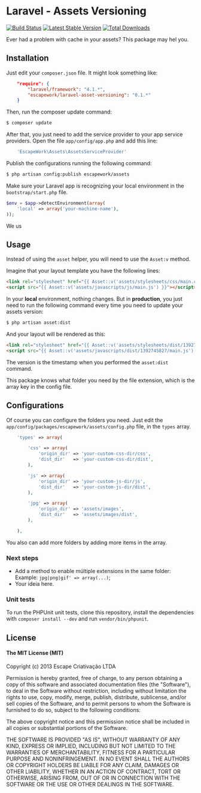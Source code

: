 # Laravel - Assets Versioning 

[![Build Status](https://travis-ci.org/EscapeWork/laravel-asset-versioning.png)](http://travis-ci.org/EscapeWork/laravel-asset-versioning) [![Latest Stable Version](https://poser.pugx.org/escapework/laravel-asset-versioning/v/stable.png)](https://packagist.org/packages/escapework/laravel-asset-versioning) [![Total Downloads](https://poser.pugx.org/escapework/laravel-asset-versioning/downloads.png)](https://packagist.org/packages/escapework/laravel-asset-versioning)

Ever had a problem with cache in your assets? This package may hel you.

## Installation

Just edit your `composer.json` file. It might look something like:

```json
    "require": {
        "laravel/framework": "4.1.*",
        "escapework/laravel-asset-versioning": "0.1.*"
    }
```

Then, run the composer update command:

```bash
$ composer update
```

After that, you just need to add the service provider to your app service providers. Open the file `app/config/app.php` and add this line:

```php
    'EscapeWork\Assets\AssetsServiceProvider'
```

Publish the configurations running the following command:

```bash
$ php artisan config:publish escapework/assets
```

Make sure your Laravel app is recognizing your local environment in the `bootstrap/start.php` file.

```php
$env = $app->detectEnvironment(array(
    'local' => array('your-machine-name'),
));
```

We us

## Usage

Instead of using the `asset` helper, you will need to use the `Asset:v` method.

Imagine that your layout template you have the following lines:

```html
<link rel="stylesheet" href="{{ Asset::v('assets/stylesheets/css/main.css') }}" />
<script src="{{ Asset::v('assets/javascripts/js/main.js') }}"></script>
```

In your **local** environment, nothing changes. But in **production**, you just need to run the following command every time you need to update your assets version:

```bash
$ php artisan asset:dist
```

And your layout will be rendered as this:

```html
<link rel="stylesheet" href="{{ Asset::v('assets/stylesheets/dist/1392745827/main.css') }}" />
<script src="{{ Asset::v('assets/javascripts/dist/1392745827/main.js') }}"></script>
```

The version is the timestamp when you performed the `asset:dist` command.

This package knows what folder you need by the file extension, which is the array key in the config file.

## Configurations

Of course you can configure the folders you need. Just edit the `app/config/packages/escapework/assets/config.php` file, in the `types` array.

```php
    'types' => array(

        'css' => array(
            'origin_dir' => 'your-custom-css-dir/css',
            'dist_dir'   => 'your-custom-css-dir/dist',
        ),

        'js' => array(
            'origin_dir' => 'your-custom-js-dir/js',
            'dist_dir'   => 'your-custom-js-dir/dist',
        ),

        'jpg' => array(
            'origin_dir' => 'assets/images',
            'dist_dir'   => 'assets/images/dist',
        ),

    ),
```

You also can add more folders by adding more items in the array.

### Next steps

* Add a method to enable múltiple extensions in the same folder: Example: `jpg|png|gif' => array(...)`;
* Your ideia here.

### Unit tests

To run the PHPUnit unit tests, clone this repository, install the dependencies with `composer install --dev` and run `vendor/bin/phpunit`.

## License

#### The MIT License (MIT)

Copyright (c) 2013 Escape Criativação LTDA

Permission is hereby granted, free of charge, to any person obtaining a copy
of this software and associated documentation files (the "Software"), to deal
in the Software without restriction, including without limitation the rights
to use, copy, modify, merge, publish, distribute, sublicense, and/or sell
copies of the Software, and to permit persons to whom the Software is
furnished to do so, subject to the following conditions:

The above copyright notice and this permission notice shall be included in
all copies or substantial portions of the Software.

THE SOFTWARE IS PROVIDED "AS IS", WITHOUT WARRANTY OF ANY KIND, EXPRESS OR
IMPLIED, INCLUDING BUT NOT LIMITED TO THE WARRANTIES OF MERCHANTABILITY,
FITNESS FOR A PARTICULAR PURPOSE AND NONINFRINGEMENT. IN NO EVENT SHALL THE
AUTHORS OR COPYRIGHT HOLDERS BE LIABLE FOR ANY CLAIM, DAMAGES OR OTHER
LIABILITY, WHETHER IN AN ACTION OF CONTRACT, TORT OR OTHERWISE, ARISING FROM,
OUT OF OR IN CONNECTION WITH THE SOFTWARE OR THE USE OR OTHER DEALINGS IN
THE SOFTWARE.


